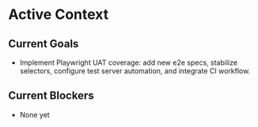 # Active Context

## Current Goals

- Implement Playwright UAT coverage: add new e2e specs, stabilize selectors, configure test server automation, and integrate CI workflow.

## Current Blockers

- None yet
